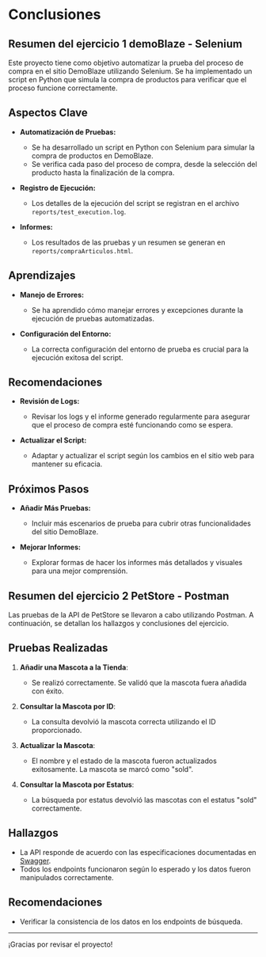 # Conclusiones

## Resumen del ejercicio 1 demoBlaze - Selenium

Este proyecto tiene como objetivo automatizar la prueba del proceso de compra en el sitio DemoBlaze utilizando Selenium. Se ha implementado un script en Python que simula la compra de productos para verificar que el proceso funcione correctamente.

## Aspectos Clave

- **Automatización de Pruebas:**
  - Se ha desarrollado un script en Python con Selenium para simular la compra de productos en DemoBlaze.
  - Se verifica cada paso del proceso de compra, desde la selección del producto hasta la finalización de la compra.

- **Registro de Ejecución:**
  - Los detalles de la ejecución del script se registran en el archivo `reports/test_execution.log`.

- **Informes:**
  - Los resultados de las pruebas y un resumen se generan en `reports/compraArticulos.html`.

## Aprendizajes

- **Manejo de Errores:**
  - Se ha aprendido cómo manejar errores y excepciones durante la ejecución de pruebas automatizadas.

- **Configuración del Entorno:**
  - La correcta configuración del entorno de prueba es crucial para la ejecución exitosa del script.

## Recomendaciones

- **Revisión de Logs:**
  - Revisar los logs y el informe generado regularmente para asegurar que el proceso de compra esté funcionando como se espera.

- **Actualizar el Script:**
  - Adaptar y actualizar el script según los cambios en el sitio web para mantener su eficacia.

## Próximos Pasos

- **Añadir Más Pruebas:**
  - Incluir más escenarios de prueba para cubrir otras funcionalidades del sitio DemoBlaze.

- **Mejorar Informes:**
  - Explorar formas de hacer los informes más detallados y visuales para una mejor comprensión.


## Resumen del ejercicio 2 PetStore - Postman

Las pruebas de la API de PetStore se llevaron a cabo utilizando Postman. A continuación, se detallan los hallazgos y conclusiones del ejercicio.

## Pruebas Realizadas

1. **Añadir una Mascota a la Tienda**:
   - Se realizó correctamente. Se validó que la mascota fuera añadida con éxito.

2. **Consultar la Mascota por ID**:
   - La consulta devolvió la mascota correcta utilizando el ID proporcionado.

3. **Actualizar la Mascota**:
   - El nombre y el estado de la mascota fueron actualizados exitosamente. La mascota se marcó como "sold".

4. **Consultar la Mascota por Estatus**:
   - La búsqueda por estatus devolvió las mascotas con el estatus "sold" correctamente.

## Hallazgos

- La API responde de acuerdo con las especificaciones documentadas en [Swagger](https://petstore.swagger.io/).
- Todos los endpoints funcionaron según lo esperado y los datos fueron manipulados correctamente.

## Recomendaciones

- Verificar la consistencia de los datos en los endpoints de búsqueda.

---

¡Gracias por revisar el proyecto!
